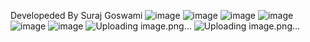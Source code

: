 Developeded By Suraj Goswami
![image](https://github.com/Suraj12345y/First-Advance-Java-/assets/145134613/7296d4a3-b02f-44ae-82a3-cb442b29da2b)
![image](https://github.com/Suraj12345y/First-Advance-Java-/assets/145134613/f00b7c84-b72e-42d1-b6bc-8969db8aede2)
![image](https://github.com/Suraj12345y/First-Advance-Java-/assets/145134613/7b0c99d0-48a0-4c53-bd4c-576c4a77f86d)
![image](https://github.com/Suraj12345y/First-Advance-Java-/assets/145134613/ddc34d4f-f77e-4192-b3c3-3aa0a1cde1e4)
![image](https://github.com/Suraj12345y/First-Advance-Java-/assets/145134613/af581a06-f12a-4e6a-ae62-a7fdc95e6b2c)
![image](https://github.com/Suraj12345y/First-Advance-Java-/assets/145134613/1911479a-2d6a-4f6a-b833-fda06dd6c27a)
![Uploading image.png…]()
![Uploading image.png…]()

